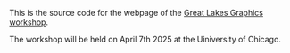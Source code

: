 This is the source code for the webpage of the [Great Lakes Graphics workshop](https://threedle.github.io/great-lakes-graphics/).

The workshop will be held on April 7th 2025 at the Uiniversity of Chicago.